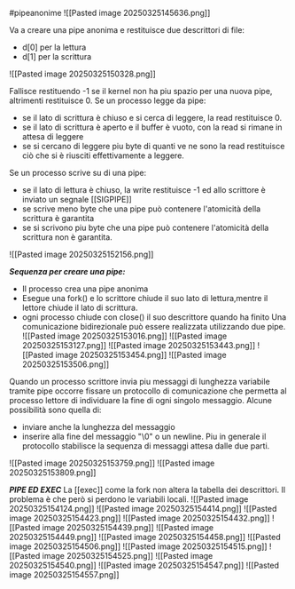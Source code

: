 #pipeanonime 
![[Pasted image 20250325145636.png]]

Va a creare una pipe anonima e restituisce due descrittori di file:
- d[0] per la lettura
- d[1] per la scrittura

![[Pasted image 20250325150328.png]]

Fallisce restituendo -1 se il kernel non ha piu spazio per una nuova pipe, altrimenti restituisce 0.
Se un processo legge da pipe:
- se il lato di scrittura è chiuso e si cerca di leggere, la read restituisce 0.
- se il lato di scrittura è aperto e il buffer è vuoto, con la read si rimane in attesa di leggere
- se si cercano di leggere piu byte di quanti ve ne sono la read restituisce ciò che si è riusciti effettivamente a leggere.

Se un processo scrive su di una pipe:
- se il lato di lettura è chiuso, la write restituisce -1 ed allo scrittore è inviato un segnale [[SIGPIPE]]
- se scrive meno byte che una pipe può contenere l'atomicità della scrittura è garantita
- se si scrivono piu byte che una pipe può contenere l'atomicità della scrittura non è garantita.

![[Pasted image 20250325152156.png]]

***Sequenza per creare una pipe:***
- Il processo crea una pipe anonima
- Esegue una fork() e lo scrittore chiude il suo lato di lettura,mentre il lettore chiude il lato di scrittura.
- ogni processo chiude con close() il suo descrittore quando ha finito
Una comunicazione bidirezionale può essere realizzata utilizzando due pipe.
![[Pasted image 20250325153016.png]]
![[Pasted image 20250325153127.png]]
![[Pasted image 20250325153443.png]]
![[Pasted image 20250325153454.png]]
![[Pasted image 20250325153506.png]]

Quando un processo scrittore invia piu messaggi di lunghezza variabile tramite pipe occorre fissare un protocollo di comunicazione che permetta al processo lettore di individuare la fine di ogni singolo messaggio.
Alcune possibilità sono quella di:
- inviare anche la lunghezza del messaggio
- inserire alla fine del messaggio "\0" o un newline.
Piu in generale il protocollo stabilisce la sequenza di messaggi attesa dalle due parti.

![[Pasted image 20250325153759.png]]
![[Pasted image 20250325153809.png]]


***PIPE ED EXEC***
La [[exec]] come la fork non altera la tabella dei descrittori. Il problema è che però si perdono le variabili locali.
![[Pasted image 20250325154124.png]]
![[Pasted image 20250325154414.png]]
![[Pasted image 20250325154423.png]]
![[Pasted image 20250325154432.png]]
![[Pasted image 20250325154439.png]]
![[Pasted image 20250325154449.png]]
![[Pasted image 20250325154458.png]]
![[Pasted image 20250325154506.png]]
![[Pasted image 20250325154515.png]]
![[Pasted image 20250325154525.png]]
![[Pasted image 20250325154540.png]]
![[Pasted image 20250325154547.png]]
![[Pasted image 20250325154557.png]]
